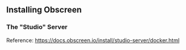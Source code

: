 ## Installing Obscreen
### The "Studio" Server
Reference: https://docs.obscreen.io/install/studio-server/docker.html


